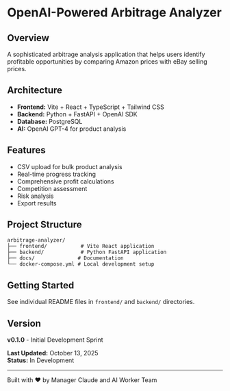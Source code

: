 # OpenAI-Powered Arbitrage Analyzer

## Overview

A sophisticated arbitrage analysis application that helps users identify profitable opportunities by comparing Amazon prices with eBay selling prices.

## Architecture

- **Frontend:** Vite + React + TypeScript + Tailwind CSS
- **Backend:** Python + FastAPI + OpenAI SDK
- **Database:** PostgreSQL
- **AI:** OpenAI GPT-4 for product analysis

## Features

- CSV upload for bulk product analysis
- Real-time progress tracking
- Comprehensive profit calculations
- Competition assessment
- Risk analysis
- Export results

## Project Structure

```
arbitrage-analyzer/
├── frontend/           # Vite React application
├── backend/            # Python FastAPI application
├── docs/              # Documentation
└── docker-compose.yml # Local development setup
```

## Getting Started

See individual README files in `frontend/` and `backend/` directories.

## Version

**v0.1.0** - Initial Development Sprint

**Last Updated:** October 13, 2025  
**Status:** In Development

---

Built with ❤️ by Manager Claude and AI Worker Team

